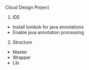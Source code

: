 Cloud Design Project

1. IDE
* Install lombok for java annotations
* Enable java annotation processing

2. Structure
* Master
* Wrapper
* Lib